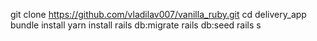 git clone https://github.com/vladilav007/vanilla_ruby.git
cd delivery_app
bundle install
yarn install
rails db:migrate
rails db:seed
rails s
